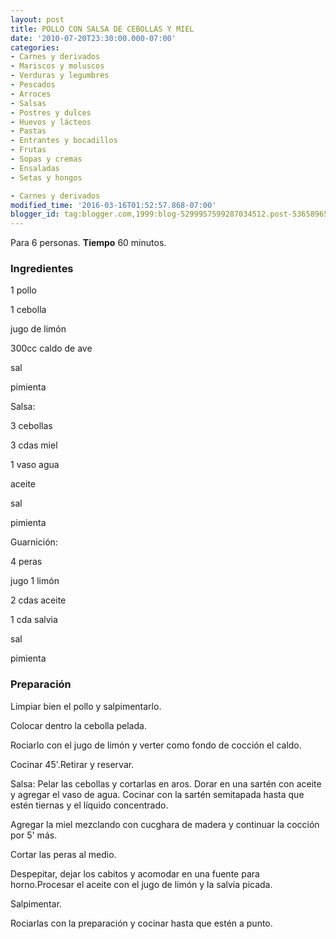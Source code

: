 ```yaml
---
layout: post
title: POLLO CON SALSA DE CEBOLLAS Y MIEL
date: '2010-07-20T23:30:00.000-07:00'
categories:
- Carnes y derivados
- Mariscos y moluscos
- Verduras y legumbres
- Pescados
- Arroces
- Salsas
- Postres y dulces
- Huevos y lácteos
- Pastas
- Entrantes y bocadillos
- Frutas
- Sopas y cremas
- Ensaladas
- Setas y hongos

- Carnes y derivados
modified_time: '2016-03-16T01:52:57.868-07:00'
blogger_id: tag:blogger.com,1999:blog-5299957599287034512.post-536589657275633502
---
```


Para 6 personas.
<b>Tiempo</b> 60 minutos.

<h3>Ingredientes</h3>

1 pollo

1 cebolla

jugo de limón

300cc caldo de ave

sal

pimienta

Salsa:

3 cebollas

3 cdas miel

1 vaso agua

aceite

sal

pimienta

Guarnición:

4 peras

jugo 1 limón

2 cdas aceite

1 cda salvia

sal

pimienta

<h3>Preparación</h3>

Limpiar bien el pollo y salpimentarlo.

Colocar dentro la cebolla pelada.

Rociarlo con el jugo de limón y verter como fondo de cocción el caldo.

Cocinar 45'.Retirar y reservar.

Salsa: Pelar las cebollas y cortarlas en aros. Dorar en una sartén con aceite y agregar el vaso de agua. Cocinar con la sartén semitapada hasta que estén tiernas y el líquido concentrado.

Agregar la miel mezclando con cucghara de madera y continuar la cocción por 5' más.

Cortar las peras al medio.

Despepitar, dejar los cabitos y acomodar en una fuente para horno.Procesar el aceite con el jugo de limón y la salvia picada.

Salpimentar.

Rociarlas con la preparación y cocinar hasta que estén a punto.

